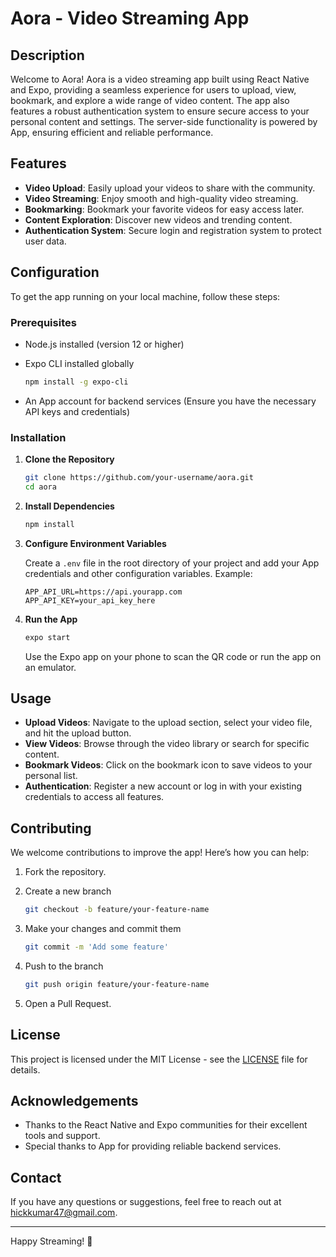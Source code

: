 # Aora - Video Streaming App

## Description

Welcome to Aora! Aora is a video streaming app built using React Native and Expo, providing a seamless experience for users to upload, view, bookmark, and explore a wide range of video content. The app also features a robust authentication system to ensure secure access to your personal content and settings. The server-side functionality is powered by App, ensuring efficient and reliable performance.

## Features

- **Video Upload**: Easily upload your videos to share with the community.
- **Video Streaming**: Enjoy smooth and high-quality video streaming.
- **Bookmarking**: Bookmark your favorite videos for easy access later.
- **Content Exploration**: Discover new videos and trending content.
- **Authentication System**: Secure login and registration system to protect user data.

## Configuration

To get the app running on your local machine, follow these steps:

### Prerequisites

- Node.js installed (version 12 or higher)
- Expo CLI installed globally

  ```bash
  npm install -g expo-cli
  ```

- An App account for backend services (Ensure you have the necessary API keys and credentials)

### Installation

1. **Clone the Repository**

   ```bash
   git clone https://github.com/your-username/aora.git
   cd aora
   ```

2. **Install Dependencies**

   ```bash
   npm install
   ```

3. **Configure Environment Variables**

   Create a `.env` file in the root directory of your project and add your App credentials and other configuration variables. Example:

   ```env
   APP_API_URL=https://api.yourapp.com
   APP_API_KEY=your_api_key_here
   ```

4. **Run the App**

   ```bash
   expo start
   ```

   Use the Expo app on your phone to scan the QR code or run the app on an emulator.

## Usage

- **Upload Videos**: Navigate to the upload section, select your video file, and hit the upload button.
- **View Videos**: Browse through the video library or search for specific content.
- **Bookmark Videos**: Click on the bookmark icon to save videos to your personal list.
- **Authentication**: Register a new account or log in with your existing credentials to access all features.

## Contributing

We welcome contributions to improve the app! Here’s how you can help:

1. Fork the repository.
2. Create a new branch

   ```bash
   git checkout -b feature/your-feature-name
   ```

3. Make your changes and commit them

   ```bash
   git commit -m 'Add some feature'
   ```

4. Push to the branch

   ```bash
   git push origin feature/your-feature-name
   ```

5. Open a Pull Request.

## License

This project is licensed under the MIT License - see the [LICENSE](LICENSE) file for details.

## Acknowledgements

- Thanks to the React Native and Expo communities for their excellent tools and support.
- Special thanks to App for providing reliable backend services.

## Contact

If you have any questions or suggestions, feel free to reach out at hickkumar47@gmail.com.

---

Happy Streaming! 🚀
